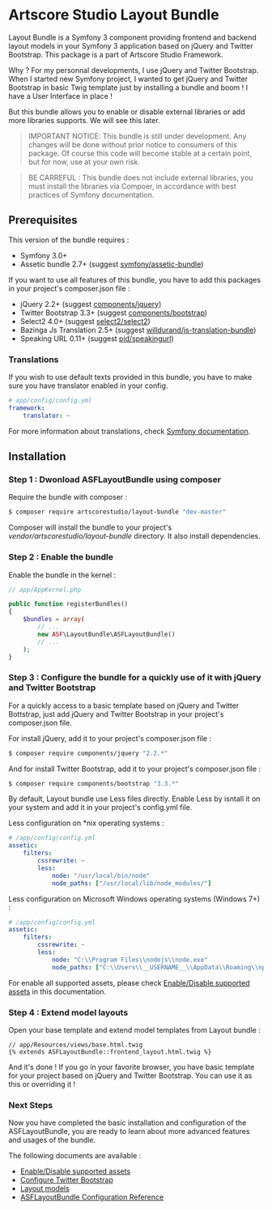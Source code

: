 # Artscore Studio Layout Bundle

Layout Bundle is a Symfony 3 component providing frontend and backend layout models in your Symfony 3 application based on jQuery and Twitter Bootstrap. This package is a part of Artscore Studio Framework.

Why ? For my personnal developments, I use jQuery and Twitter Bootstrap. When I started new Symfony project, I wanted to get jQuery and Twitter Bootstrap in basic Twig template just by installing a bundle and boom ! I have a User Interface in place !

But this bundle allows you to enable or disable external libraries or add more libraries supports. We will see this later.

> IMPORTANT NOTICE: This bundle is still under development. Any changes will be done without prior notice to consumers of this package. Of course this code will become stable at a certain point, but for now, use at your own risk.

> BE CARREFUL : This bundle does not include external libraries, you must install the libraries via Compoer, in accordance with best practices of Symfony documentation.
 
## Prerequisites

This version of the bundle requires :
* Symfony 3.0+
* Assetic bundle 2.7+ (suggest [symfony/assetic-bundle](https://packagist.org/packages/symfony/assetic-bundle))

If you want to use all features of this bundle, you have to add this packages in your project's composer.json file :

* jQuery 2.2+ (suggest [components/jquery](https://github.com/components/jquery))
* Twitter Bootstrap 3.3+ (suggest [components/bootstrap](https://github.com/components/bootstrap))
* Select2 4.0+ (suggest [select2/select2](https://github.com/select2/select2))
* Bazinga Js Translation 2.5+ (suggest [willdurand/js-translation-bundle](https://github.com/willdurand/BazingaJsTranslationBundle))
* Speaking URL 0.11+ (suggest [pid/speakingurl](https://github.com/pid/speakingurl))

### Translations

If you wish to use default texts provided in this bundle, you have to make sure you have translator enabled in your config.

```yaml
# app/config/config.yml
framework:
    translator: ~
```

For more information about translations, check [Symfony documentation](https://symfony.com/doc/current/book/translation.html).

## Installation

### Step 1 : Dwonload ASFLayoutBundle using composer

Require the bundle with composer :

```bash
$ composer require artscorestudio/layout-bundle "dev-master"
```

Composer will install the bundle to your project's *vendor/artscorestudio/layout-bundle* directory. It also install dependencies. 

### Step 2 : Enable the bundle

Enable the bundle in the kernel :

```php
// app/AppKernel.php

public function registerBundles()
{
	$bundles = array(
		// ...
		new ASF\LayoutBundle\ASFLayoutBundle()
		// ...
	);
}
```

### Step 3 : Configure the bundle for a quickly use of it with jQuery and Twitter Bootstrap

For a quickly access to a basic template based on jQuery and Twitter Bottstrap, just add jQuery and Twitter Bootstrap in your project's composer.json file.

For install jQuery, add it to your project's composer.json file :

```bash
$ composer require components/jquery "2.2.*"
```

And for install Twitter Bootstrap, add it to your project's composer.json file :

```bash
$ composer require components/bootstrap "3.3.*"
```

By default, Layout bundle use Less files directly. Enable Less by isntall it on your system and add it in your project's config.yml file.

Less configuration on *nix operating systems :

```yaml
# /app/config/config.yml
assetic:
    filters:
        cssrewrite: ~
        less:
            node: "/usr/local/bin/node"
            node_paths: ["/usr/local/lib/node_modules/"]
```

Less configuration on Microsoft Windows operating systems (Windows 7+) :

```yaml
# /app/config/config.yml
assetic:
    filters:
        cssrewrite: ~
        less:
            node: "C:\\Program Files\\nodejs\\node.exe"
            node_paths: ["C:\\Users\\__USERNAME__\\AppData\\Roaming\\npm\\node_modules"]
```

For enable all supported assets, please check [Enable/Disable supported assets](enable-external-library.md) in this documentation.

### Step 4 : Extend model layouts

Open your base template and extend model templates from Layout bundle :

```twig
// app/Resources/views/base.html.twig
{% extends ASFLayoutBundle::frontend_layout.html.twig %}
```

And it's done ! If you go in your favorite browser, you have basic template for your project based on jQuery and Twitter Bootstrap.
You can use it as this or overriding it !

### Next Steps

Now you have completed the basic installation and configuration of the ASFLayoutBundle, you are ready to learn about more advanced features and usages of the bundle.

The following documents are available :
* [Enable/Disable supported assets](enable-external-library.md)
* [Configure Twitter Bootstrap](twitter-bootstrap.md)
* [Layout models](layout-models.md)
* [ASFLayoutBundle Configuration Reference](configuration.md)